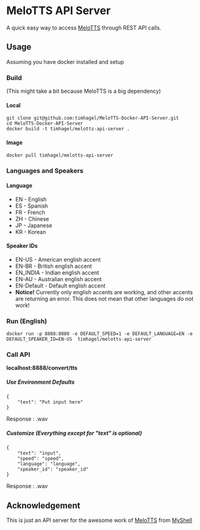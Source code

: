 # MeloTTS API Server

A quick easy way to access [MeloTTS](https://github.com/myshell-ai/MeloTTS) through REST API calls.

## Usage

Assuming you have docker installed and setup

### Build
(This might take a bit because MeloTTS is a big dependency)
#### Local

    git clone git@github.com:timhagel/MeloTTS-Docker-API-Server.git
    cd MeloTTS-Docker-API-Server
    docker build -t timhagel/melotts-api-server .

#### Image

    docker pull timhagel/melotts-api-server
    
### Languages and Speakers

#### Language

- EN - English
- ES - Spanish
- FR - French
- ZH - Chinese
- JP - Japanese
- KR - Korean

#### Speaker IDs

- EN-US - American english accent
- EN-BR - British english accent
- EN_INDIA - Indian english accent
- EN-AU - Australian english accent
- EN-Default - Default english accent
- **Notice!** Currently only english accents are working, and other accents are returning an error. This does not mean that other languages do not work!

### Run (English)

    docker run -p 8888:8080 -e DEFAULT_SPEED=1 -e DEFAULT_LANGUAGE=EN -e DEFAULT_SPEAKER_ID=EN-US  timhagel/melotts-api-server

### Call API

**localhost:8888/convert/tts**

##### Use Environment Defaults

    {
        "text": "Put input here"
    }

Response : .wav

##### Customize (Everything except for "text" is optional)

    {
        "text": "input",
        "speed": "speed",
        "language": "language",
        "speaker_id": "speaker_id"
    }

Response : .wav

## Acknowledgement

This is just an API server for the awesome work of [MeloTTS](https://github.com/myshell-ai/MeloTTS) from [MyShell](https://github.com/myshell-ai)
